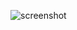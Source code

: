 ![screenshot](https://github.com/Danny024/Udacity-Robotics-Software-Engineer/P1/images/myworld.png)  

